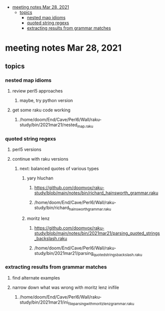 - [meeting notes Mar 28, 2021](#orge4266e1)
  - [topics](#orga29f3ac)
    - [nested map idioms](#org62091d9)
    - [quoted string regexs](#org27bafd2)
    - [extracting results from grammar matches](#org201ea93)


<a id="orge4266e1"></a>

# meeting notes Mar 28, 2021


<a id="orga29f3ac"></a>

## topics


<a id="org62091d9"></a>

### nested map idioms

1.  review perl5 approaches

    1.  maybe, try python version

2.  get some raku code working

    1.  /home/doom/End/Cave/Perl6/Wall/raku-study/bin/2021mar21/nested<sub>map.raku</sub>


<a id="org27bafd2"></a>

### quoted string regexs

1.  perl5 versions

2.  continue with raku versions

    1.  next: balanced quotes of various types
    
        1.  yary hluchan
        
            1.  <https://github.com/doomvox/raku-study/blob/main/notes/bin/richard_hainsworth_grammar.raku>
            
            2.  /home/doom/End/Cave/Perl6/Wall/raku-study/bin/richard<sub>hainsworth</sub><sub>grammar.raku</sub>
        
        2.  moritz lenz
        
            1.  <https://github.com/doomvox/raku-study/blob/main/notes/bin/2021mar21/parsing_quoted_strings_backslash.raku>
            
            2.  /home/doom/End/Cave/Perl6/Wall/raku-study/bin/2021mar21/parsing<sub>quoted</sub><sub>strings</sub><sub>backslash.raku</sub>


<a id="org201ea93"></a>

### extracting results from grammar matches

1.  find alternate examples

2.  narrow down what was wrong with moritz lenz inifile

    1.  /home/doom/End/Cave/Perl6/Wall/raku-study/bin/2021mar21/ini<sub>file</sub><sub>parsing</sub><sub>with</sub><sub>moritz</sub><sub>lenz</sub><sub>grammar.raku</sub>
